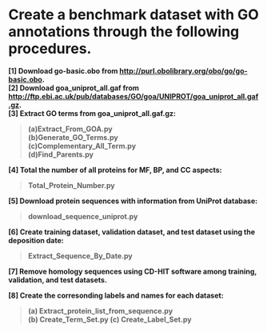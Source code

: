# Create a benchmark dataset with GO annotations through the following procedures.
<b>[1] Download go-basic.obo from http://purl.obolibrary.org/obo/go/go-basic.obo.  
<b>[2] Download goa_uniprot_all.gaf from http://ftp.ebi.ac.uk/pub/databases/GO/goa/UNIPROT/goa_uniprot_all.gaf.gz.    
<b>[3] Extract GO terms from goa_uniprot_all.gaf.gz:  
>(a)Extract_From_GOA.py  
>(b)Generate_GO_Terms.py  
>(c)Complementary_All_Term.py  
>(d)Find_Parents.py
>
<b>[4] Total the number of all proteins for MF, BP, and CC aspects:
>Total_Protein_Number.py
>
<b>[5] Download protein sequences with information from UniProt database:
> download_sequence_uniprot.py
> 
<b>[6] Create training dataset, validation dataset, and test dataset using the deposition date:
> Extract_Sequence_By_Date.py
> 
<b>[7] Remove homology sequences using CD-HIT software among training, validation, and test datasets.  

<b>[8] Create the corresonding labels and names for each dataset:
>(a) Extract_protein_list_from_sequence.py  
>(b) Create_Term_Set.py
>(c) Create_Label_Set.py  
